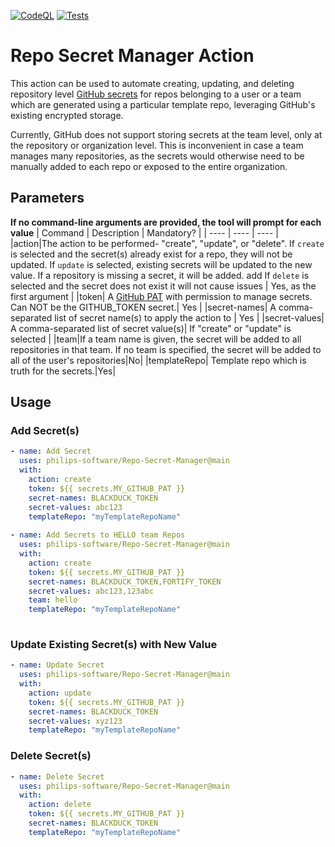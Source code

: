 [![CodeQL](https://github.com/philips-software/Repo-Secret-Manager/actions/workflows/codeql-analysis.yml/badge.svg?event=push)](https://github.com/philips-software/Repo-Secret-Manager/actions/workflows/codeql-analysis.yml) [![Tests](https://github.com/philips-software/Repo-Secret-Manager/actions/workflows/ci.yml/badge.svg?branch=main)](https://github.com/philips-software/Repo-Secret-Manager/actions/workflows/ci.yml)
# Repo Secret Manager Action
This action can be used to automate creating, updating, and deleting repository level [GitHub secrets](https://docs.github.com/en/actions/reference/encrypted-secrets) for repos belonging to a user or a team which are generated using a particular template repo, leveraging GitHub's existing encrypted storage. 

Currently, GitHub does not support storing secrets at the team level, only at the repository or organization level. This is inconvenient in case a team manages many repositories, as the secrets would otherwise need to be manually added to each repo or exposed to the entire organization.

## Parameters
**If no command-line arguments are provided, the tool will prompt for each value**
| Command | Description | Mandatory? |
| ---- | ---- | ---- |
|action|The action to be performed-  "create", "update", or "delete". If `create` is selected and the secret(s) already exist for a repo, they will not be updated. If `update` is selected, existing secrets will be updated to the new value. If a repository is missing a secret, it will be added. add If `delete` is selected and the secret does not exist it will not cause issues | Yes, as the first argument |
|token| A [GitHub PAT](https://docs.github.com/en/github/authenticating-to-github/creating-a-personal-access-token) with permission to manage secrets. Can NOT be the GITHUB_TOKEN secret.| Yes |
|secret-names| A comma-separated list of secret name(s) to apply the action to | Yes |
|secret-values| A comma-separated list of secret value(s)| If "create" or "update" is selected |
|team|If a team name is given, the secret will be added to all repositories in that team. If no team is specified, the secret will be added to all of the user's repositories|No|
|templateRepo| Template repo which is truth for the secrets.|Yes|

## Usage
### Add Secret(s)
```yaml
- name: Add Secret
  uses: philips-software/Repo-Secret-Manager@main
  with:
    action: create
    token: ${{ secrets.MY_GITHUB_PAT }}
    secret-names: BLACKDUCK_TOKEN
    secret-values: abc123
    templateRepo: "myTemplateRepoName"
    
- name: Add Secrets to HELLO team Repos
  uses: philips-software/Repo-Secret-Manager@main
  with:
    action: create
    token: ${{ secrets.MY_GITHUB_PAT }}
    secret-names: BLACKDUCK_TOKEN,FORTIFY_TOKEN
    secret-values: abc123,123abc
    team: hello
    templateRepo: "myTemplateRepoName"
    
```
### Update Existing Secret(s) with New Value
```yaml
- name: Update Secret
  uses: philips-software/Repo-Secret-Manager@main
  with:
    action: update
    token: ${{ secrets.MY_GITHUB_PAT }}
    secret-names: BLACKDUCK_TOKEN
    secret-values: xyz123
    templateRepo: "myTemplateRepoName"
```

### Delete Secret(s)
```yaml
- name: Delete Secret
  uses: philips-software/Repo-Secret-Manager@main
  with:
    action: delete
    token: ${{ secrets.MY_GITHUB_PAT }}
    secret-names: BLACKDUCK_TOKEN
    templateRepo: "myTemplateRepoName"
```


